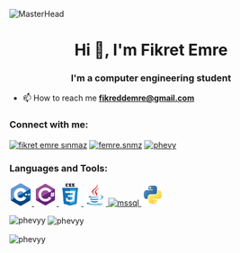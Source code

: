![MasterHead](https://i.pinimg.com/736x/60/e0/f3/60e0f33bb4dbe6a52ca312fc247a0d21.jpg)

<h1 align="center">Hi 👋, I'm Fikret Emre</h1>
<h3 align="center">I'm a computer engineering student</h3>

- 📫 How to reach me **fikreddemre@gmail.com**

<h3 align="left">Connect with me:</h3>
<p align="left">
<a href="https://linkedin.com/in/fikret emre sınmaz" target="blank"><img align="center" src="https://raw.githubusercontent.com/rahuldkjain/github-profile-readme-generator/master/src/images/icons/Social/linked-in-alt.svg" alt="fikret emre sınmaz" height="30" width="40" /></a>
<a href="https://instagram.com/femre.snmz" target="blank"><img align="center" src="https://raw.githubusercontent.com/rahuldkjain/github-profile-readme-generator/master/src/images/icons/Social/instagram.svg" alt="femre.snmz" height="30" width="40" /></a>
<a href="https://discord.gg/phevy" target="blank"><img align="center" src="https://raw.githubusercontent.com/rahuldkjain/github-profile-readme-generator/master/src/images/icons/Social/discord.svg" alt="phevy" height="30" width="40" /></a>
</p>

<h3 align="left">Languages and Tools:</h3>
<p align="left"> <a href="https://www.w3schools.com/cpp/" target="_blank" rel="noreferrer"> <img src="https://raw.githubusercontent.com/devicons/devicon/master/icons/cplusplus/cplusplus-original.svg" alt="cplusplus" width="40" height="40"/> </a> <a href="https://www.w3schools.com/cs/" target="_blank" rel="noreferrer"> <img src="https://raw.githubusercontent.com/devicons/devicon/master/icons/csharp/csharp-original.svg" alt="csharp" width="40" height="40"/> </a> <a href="https://www.w3schools.com/css/" target="_blank" rel="noreferrer"> <img src="https://raw.githubusercontent.com/devicons/devicon/master/icons/css3/css3-original-wordmark.svg" alt="css3" width="40" height="40"/> </a> <a href="https://www.java.com" target="_blank" rel="noreferrer"> <img src="https://raw.githubusercontent.com/devicons/devicon/master/icons/java/java-original.svg" alt="java" width="40" height="40"/> </a> <a href="https://www.microsoft.com/en-us/sql-server" target="_blank" rel="noreferrer"> <img src="https://www.svgrepo.com/show/303229/microsoft-sql-server-logo.svg" alt="mssql" width="40" height="40"/> </a> <a href="https://www.python.org" target="_blank" rel="noreferrer"> <img src="https://raw.githubusercontent.com/devicons/devicon/master/icons/python/python-original.svg" alt="python" width="40" height="40"/> </a> </p>

<p><img align="left" src="https://github-readme-stats.vercel.app/api/top-langs?username=phevyy&show_icons=true&locale=en&layout=compact" alt="phevyy" /></p>

<p>&nbsp;<img align="center" src="https://github-readme-stats.vercel.app/api?username=phevyy&show_icons=true&locale=en" alt="phevyy" /></p>

<p><img align="center" src="https://github-readme-streak-stats.herokuapp.com/?user=phevyy&" alt="phevyy" /></p>
